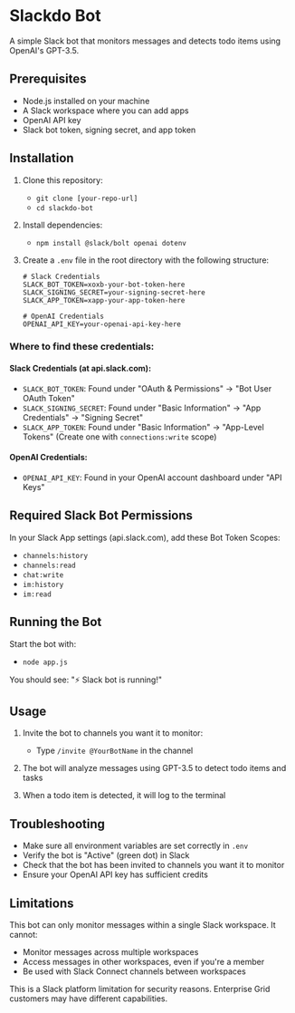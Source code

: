 # Slackdo Bot

A simple Slack bot that monitors messages and detects todo items using OpenAI's GPT-3.5.

## Prerequisites

- Node.js installed on your machine
- A Slack workspace where you can add apps
- OpenAI API key
- Slack bot token, signing secret, and app token

## Installation

1. Clone this repository:
   - `git clone [your-repo-url]`
   - `cd slackdo-bot`

2. Install dependencies:
   - `npm install @slack/bolt openai dotenv`

3. Create a `.env` file in the root directory with the following structure:

   ```
   # Slack Credentials
   SLACK_BOT_TOKEN=xoxb-your-bot-token-here
   SLACK_SIGNING_SECRET=your-signing-secret-here
   SLACK_APP_TOKEN=xapp-your-app-token-here

   # OpenAI Credentials
   OPENAI_API_KEY=your-openai-api-key-here
   ```

### Where to find these credentials:

#### Slack Credentials (at api.slack.com):
- `SLACK_BOT_TOKEN`: Found under "OAuth & Permissions" → "Bot User OAuth Token"
- `SLACK_SIGNING_SECRET`: Found under "Basic Information" → "App Credentials" → "Signing Secret"
- `SLACK_APP_TOKEN`: Found under "Basic Information" → "App-Level Tokens" (Create one with `connections:write` scope)

#### OpenAI Credentials:
- `OPENAI_API_KEY`: Found in your OpenAI account dashboard under "API Keys"

## Required Slack Bot Permissions

In your Slack App settings (api.slack.com), add these Bot Token Scopes:
- `channels:history`
- `channels:read`
- `chat:write`
- `im:history`
- `im:read`

## Running the Bot

Start the bot with:
- `node app.js`

You should see: "⚡️ Slack bot is running!"

## Usage

1. Invite the bot to channels you want it to monitor:
   - Type `/invite @YourBotName` in the channel

2. The bot will analyze messages using GPT-3.5 to detect todo items and tasks
3. When a todo item is detected, it will log to the terminal

## Troubleshooting

- Make sure all environment variables are set correctly in `.env`
- Verify the bot is "Active" (green dot) in Slack
- Check that the bot has been invited to channels you want it to monitor
- Ensure your OpenAI API key has sufficient credits

## Limitations

This bot can only monitor messages within a single Slack workspace. It cannot:
- Monitor messages across multiple workspaces
- Access messages in other workspaces, even if you're a member
- Be used with Slack Connect channels between workspaces

This is a Slack platform limitation for security reasons. Enterprise Grid customers may have different capabilities.

